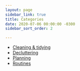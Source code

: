 ```yaml
---
layout: page
sidebar_link: true
title: Categories
date: 2020-07-06 00:00:00 -0300
sidebar_sort_order: 2

---
```

* [Cleaning & tidying](https://www.eastcoastkelly.com/category/cleaning-tidying.html)
* [Decluttering](https://www.eastcoastkelly.com/category/decluttering.html)
* [Planning ](https://www.eastcoastkelly.com/category/planning.html)
* [Routines](https://www.eastcoastkelly.com/category/routines.html)